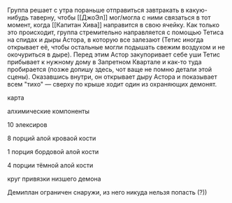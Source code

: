 Группа решает с утра пораньше отправиться завтракать в какую-нибудь таверну, чтобы [[ДжоЭл]] мог/могла с ними связаться в тот момент, когда [[Капитан Хива]] направится в свою ячейку. 
Как только это происходит, группа стремительно направляется с помощью Тетиса на спидах и дыры Астора, в которую все залезают (Тетис иногда открывает её, чтобы остальные могли подышать свежим воздухом и не окочуриться в дыре). Перед этим Астор закупоривает себе уши
Тетис прибывает к нужному дому в Запретном Квартале и как-то туда пробирается (позже допишу здесь, чот ваще не помню детали этой сцены). Оказавшись внутри, он открывает дыру Астора и показывает всем "тихо" — сверху по крыше ходит один из охраняющих демонят.



карта

алхимические компоненты

10 элексиров

8 порций алой кроваой кости

1 порция бордовой алой кости

4 порции тёмной алой кости

  

круг привязки низшего демона

Демиплан ограничен снаружи, из него никуда нельзя попасть (?))